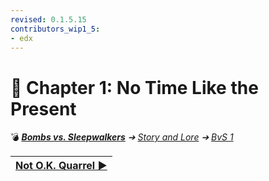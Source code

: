 ```yaml
---
revised: 0.1.5.15
contributors_wip1_5:
- edx
---
```


# 📄 Chapter 1: No Time Like the Present

💣 ***[Bombs vs. Sleepwalkers][home]** ➔ [Story and Lore][story] ➔ [BvS 1][story_bvs1]*

| [Not O.K. Quarrel ▶️][next] |
| :-- |

[home]: /README.md
[next]: /story/bvs1/02_not_ok_quarrel.md
[story]: /story/readme.md
[story_bvs1]: /story/bvs1/readme.md
